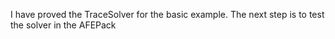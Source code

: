 I have proved the TraceSolver for the basic example.
The next step is to test the solver in the AFEPack
